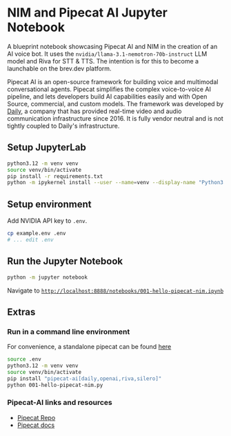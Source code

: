 # NIM and Pipecat AI Jupyter Notebook

A blueprint notebook showcasing Pipecat AI and NIM in the creation of an AI voice bot. It uses the `nvidia/llama-3.1-nemotron-70b-instruct` LLM model and Riva for STT & TTS. The intention is for this to become a launchable on the brev.dev platform.

Pipecat AI is an open-source framework for building voice and multimodal conversational agents. Pipecat simplifies the complex voice-to-voice AI pipeline, and lets developers build AI capabilities easily and with Open Source, commercial, and custom models. The framework was developed by [Daily](https://daily.co/), a company that has provided real-time video and audio communication infrastructure since 2016. It is fully vendor neutral and is not tightly coupled to Daily's infrastructure.

## Setup JupyterLab
```bash
python3.12 -m venv venv
source venv/bin/activate
pip install -r requirements.txt
python -m ipykernel install --user --name=venv --display-name "Python3.12"
```

## Setup environment
Add NVIDIA API key to `.env`.
```bash
cp example.env .env
# ... edit .env
```

## Run the Jupyter Notebook
```bash
python -m jupyter notebook
```

Navigate to [`http://localhost:8888/notebooks/001-hello-pipecat-nim.ipynb`](http://localhost:8888/notebooks/001-hello-pipecat-nim.ipynb)

## Extras

### Run in a command line environment
For convenience, a standalone pipecat can be found [here](./001-hello-pipecat-nim.py)

```bash
source .env
python3.12 -m venv venv
source venv/bin/activate
pip install "pipecat-ai[daily,openai,riva,silero]"
python 001-hello-pipecat-nim.py
```

### Pipecat-AI links and resources

- [Pipecat Repo](https://github.com/pipecat-ai/pipecat)
- [Pipecat docs](https://docs.pipecat.ai)
